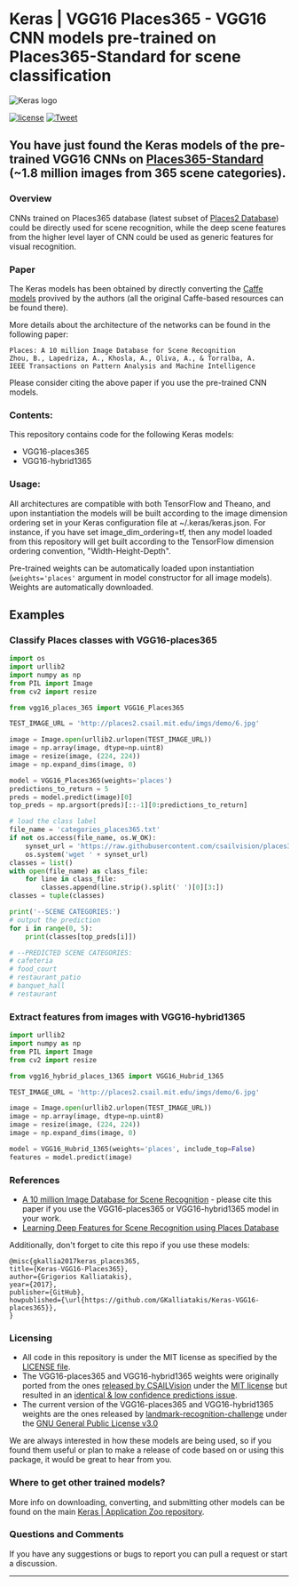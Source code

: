 # Keras | VGG16 Places365 - VGG16 CNN models pre-trained on Places365-Standard for scene classification 
![Keras logo](https://i.imgur.com/c9r5WFp.png) 


[![license](https://img.shields.io/github/license/mashape/apistatus.svg?maxAge=2592000)](https://github.com/GKalliatakis/Keras-VGG16-places365/blob/master/LICENSE)
[![Tweet](https://img.shields.io/twitter/url/http/shields.io.svg?style=social)](https://twitter.com/intent/tweet?text=Keras%20code%20and%20weights%20files%20for%20the%20VGG16-places365%20and%20VGG16-hybrid1365%20CNNs%20for%20scene%20classification&url=https://github.com/GKalliatakis/Keras-VGG16-places365&hashtags=ML,DeepLearning,CNNs,SceneRecognition,Keras,Places365)

## You have just found the Keras models of the pre-trained VGG16 CNNs on [Places365-Standard](http://places2.csail.mit.edu/download.html) (~1.8 million images from 365 scene categories).


### Overview
CNNs trained on Places365 database (latest subset of [Places2 Database](http://places2.csail.mit.edu)) could be directly used for scene recognition, while the deep scene features from the higher level layer of CNN could be used as generic features for visual recognition.

### Paper
The Keras models has been obtained by directly converting the [Caffe models](https://github.com/CSAILVision/places365) provived by the authors (all the original Caffe-based resources can be found there).

More details about the architecture of the networks can be found in the following paper:

    Places: A 10 million Image Database for Scene Recognition
    Zhou, B., Lapedriza, A., Khosla, A., Oliva, A., & Torralba, A.
    IEEE Transactions on Pattern Analysis and Machine Intelligence

Please consider citing the above paper if you use the pre-trained CNN models.


### Contents:
This repository contains code for the following Keras models:
- VGG16-places365
- VGG16-hybrid1365

### Usage: 
All architectures are compatible with both TensorFlow and Theano, and upon instantiation the models will be built according to the image dimension ordering set in your Keras configuration file at ~/.keras/keras.json. For instance, if you have set image_dim_ordering=tf, then any model loaded from this repository will get built according to the TensorFlow dimension ordering convention, "Width-Height-Depth".

Pre-trained weights can be automatically loaded upon instantiation (`weights='places'` argument in model constructor for all image models). Weights are automatically downloaded.

## Examples

### Classify Places classes with VGG16-places365

```python
import os
import urllib2
import numpy as np
from PIL import Image
from cv2 import resize

from vgg16_places_365 import VGG16_Places365

TEST_IMAGE_URL = 'http://places2.csail.mit.edu/imgs/demo/6.jpg'

image = Image.open(urllib2.urlopen(TEST_IMAGE_URL))
image = np.array(image, dtype=np.uint8)
image = resize(image, (224, 224))
image = np.expand_dims(image, 0)

model = VGG16_Places365(weights='places')
predictions_to_return = 5
preds = model.predict(image)[0]
top_preds = np.argsort(preds)[::-1][0:predictions_to_return]

# load the class label
file_name = 'categories_places365.txt'
if not os.access(file_name, os.W_OK):
    synset_url = 'https://raw.githubusercontent.com/csailvision/places365/master/categories_places365.txt'
    os.system('wget ' + synset_url)
classes = list()
with open(file_name) as class_file:
    for line in class_file:
        classes.append(line.strip().split(' ')[0][3:])
classes = tuple(classes)

print('--SCENE CATEGORIES:')
# output the prediction
for i in range(0, 5):
    print(classes[top_preds[i]])

# --PREDICTED SCENE CATEGORIES:
# cafeteria
# food_court
# restaurant_patio
# banquet_hall
# restaurant


```

### Extract features from images with VGG16-hybrid1365

```python
import urllib2
import numpy as np
from PIL import Image
from cv2 import resize

from vgg16_hybrid_places_1365 import VGG16_Hubrid_1365

TEST_IMAGE_URL = 'http://places2.csail.mit.edu/imgs/demo/6.jpg'

image = Image.open(urllib2.urlopen(TEST_IMAGE_URL))
image = np.array(image, dtype=np.uint8)
image = resize(image, (224, 224))
image = np.expand_dims(image, 0)

model = VGG16_Hubrid_1365(weights='places', include_top=False)
features = model.predict(image)
```


### References

- [A 10 million Image Database for Scene Recognition](http://places2.csail.mit.edu/PAMI_places.pdf) - please cite this paper if you use the VGG16-places365 or VGG16-hybrid1365 model in your work.
- [Learning Deep Features for Scene Recognition using Places Database](https://arxiv.org/abs/1512.03385)


Additionally, don't forget to cite this repo if you use these models:

    @misc{gkallia2017keras_places365,
    title={Keras-VGG16-Places365},
    author={Grigorios Kalliatakis},
    year={2017},
    publisher={GitHub},
    howpublished={\url{https://github.com/GKalliatakis/Keras-VGG16-places365}},
    }


### Licensing
- All code in this repository is under the MIT license as specified by the [LICENSE file](https://github.com/GKalliatakis/Keras-VGG16-places365/blob/master/LICENSE).
- The VGG16-places365 and VGG16-hybrid1365 weights were originally ported from the ones [released by CSAILVision](https://github.com/CSAILVision/places365) under the [MIT license](https://github.com/CSAILVision/places365/blob/master/LICENSE) but resulted in an [identical & low confidence predictions issue](https://github.com/GKalliatakis/Keras-VGG16-places365/issues/5).
- The current version of the VGG16-places365 and VGG16-hybrid1365 weights are the ones released by [landmark-recognition-challenge](https://github.com/antorsae/landmark-recognition-challenge) under the [GNU General Public License v3.0](https://github.com/antorsae/landmark-recognition-challenge/blob/master/LICENSE)

We are always interested in how these models are being used, so if you found them useful or plan to make a release of code based on or using this package, it would be great to hear from you. 

### Where to get other trained models?
More info on downloading, converting, and submitting other models can be found on the main [Keras | Application Zoo repository](https://github.com/GKalliatakis/Keras-Application-Zoo).

### Questions and Comments
If you have any suggestions or bugs to report you can pull a request or start a discussion.

______________________________________________________

   [dill]: <https://github.com/joemccann/dillinger>
   [git-repo-url]: <https://github.com/joemccann/dillinger.git>
   [john gruber]: <http://daringfireball.net>
   [df1]: <http://daringfireball.net/projects/markdown/>
   [markdown-it]: <https://github.com/markdown-it/markdown-it>
   [Ace Editor]: <http://ace.ajax.org>
   [node.js]: <http://nodejs.org>
   [Twitter Bootstrap]: <http://twitter.github.com/bootstrap/>
   [jQuery]: <http://jquery.com>
   [@tjholowaychuk]: <http://twitter.com/tjholowaychuk>
   [express]: <http://expressjs.com>
   [AngularJS]: <http://angularjs.org>
   [Gulp]: <http://gulpjs.com>

   [PlDb]: <https://github.com/joemccann/dillinger/tree/master/plugins/dropbox/README.md>
   [PlGh]: <https://github.com/joemccann/dillinger/tree/master/plugins/github/README.md>
   [PlGd]: <https://github.com/joemccann/dillinger/tree/master/plugins/googledrive/README.md>
   [PlOd]: <https://github.com/joemccann/dillinger/tree/master/plugins/onedrive/README.md>
   [PlMe]: <https://github.com/joemccann/dillinger/tree/master/plugins/medium/README.md>
   [PlGa]: <https://github.com/RahulHP/dillinger/blob/master/plugins/googleanalytics/README.md>
